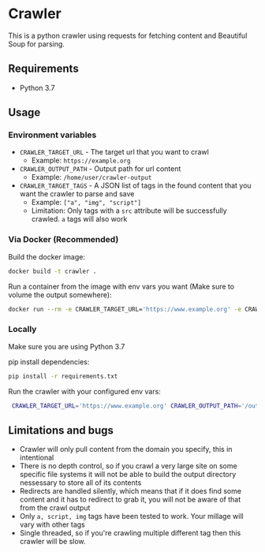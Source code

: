 # Crawler

This is a python crawler using requests for fetching content and Beautiful Soup for parsing.

## Requirements
- Python 3.7

## Usage

### Environment variables

- `CRAWLER_TARGET_URL` - The target url that you want to crawl
    - Example: `https://example.org`
- `CRAWLER_OUTPUT_PATH` - Output path for url content
    - Example: `/home/user/crawler-output`
- `CRAWLER_TARGET_TAGS` - A JSON list of tags in the found content that you want the crawler to parse and save
    -  Example: `["a", "img", "script"]`
    -  Limitation: Only tags with a `src` attribute will be successfully crawled. `a` tags will also work

### Via Docker (Recommended)

Build the docker image:

```bash
docker build -t crawler .
```

Run a container from the image with env vars you want (Make sure to volume the output somewhere):

```bash
docker run --rm -e CRAWLER_TARGET_URL='https://www.example.org' -e CRAWLER_OUTPUT_PATH='/output' -e CRAWLER_TARGET_TAGS='["a", "img", "script"]' -v $(pwd)/output:/output crawler
```


### Locally

Make sure you are using Python 3.7

pip install dependencies:

```bash
pip install -r requirements.txt
```

Run the crawler with your configured env vars:

```bash
 CRAWLER_TARGET_URL='https://www.example.org' CRAWLER_OUTPUT_PATH='/output' CRAWLER_TARGET_TAGS='["a", "img", "script"]' python main.py
```

## Limitations and bugs

- Crawler will only pull content from the domain you specify, this in intentional
- There is no depth control, so if you crawl a very large site on some specific file systems it will not be able to build the output directory nessessary to store all of its contents
- Redirects are handled silently, which means that if it does find some content and it has to redirect to grab it, you will not be aware of that from the crawl output
- Only `a, script, img` tags have been tested to work. Your millage will vary with other tags
- Single threaded, so if you're crawling multiple different tag then this crawler will be slow.

